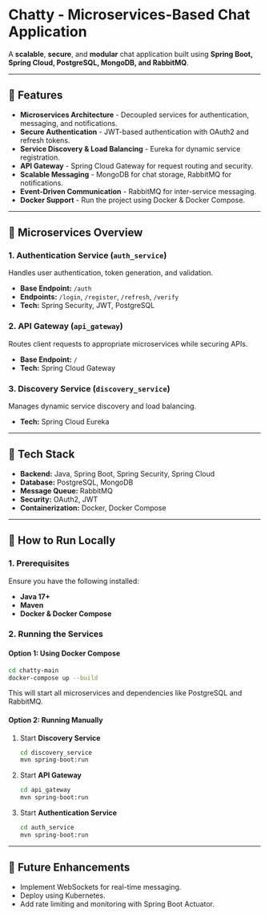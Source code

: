 # **Chatty - Microservices-Based Chat Application**

A **scalable**, **secure**, and **modular** chat application built using **Spring Boot, Spring Cloud, PostgreSQL, MongoDB, and RabbitMQ**.

---

## **🔹 Features**

- **Microservices Architecture** - Decoupled services for authentication, messaging, and notifications.
- **Secure Authentication** - JWT-based authentication with OAuth2 and refresh tokens.
- **Service Discovery & Load Balancing** - Eureka for dynamic service registration.
- **API Gateway** - Spring Cloud Gateway for request routing and security.
- **Scalable Messaging** - MongoDB for chat storage, RabbitMQ for notifications.
- **Event-Driven Communication** - RabbitMQ for inter-service messaging.
- **Docker Support** - Run the project using Docker & Docker Compose.

---

## **🔹 Microservices Overview**

### **1. Authentication Service (`auth_service`)**
Handles user authentication, token generation, and validation.
- **Base Endpoint:** `/auth`
- **Endpoints:** `/login`, `/register`, `/refresh`, `/verify`
- **Tech:** Spring Security, JWT, PostgreSQL

### **2. API Gateway (`api_gateway`)**
Routes client requests to appropriate microservices while securing APIs.
- **Base Endpoint:** `/`
- **Tech:** Spring Cloud Gateway

### **3. Discovery Service (`discovery_service`)**
Manages dynamic service discovery and load balancing.
- **Tech:** Spring Cloud Eureka

---

## **🔹 Tech Stack**

- **Backend:** Java, Spring Boot, Spring Security, Spring Cloud
- **Database:** PostgreSQL, MongoDB
- **Message Queue:** RabbitMQ
- **Security:** OAuth2, JWT
- **Containerization:** Docker, Docker Compose

---

## **🔹 How to Run Locally**

### **1. Prerequisites**
Ensure you have the following installed:
- **Java 17+**
- **Maven**
- **Docker & Docker Compose**

### **2. Running the Services**

#### **Option 1: Using Docker Compose**
```bash
cd chatty-main
docker-compose up --build
```
This will start all microservices and dependencies like PostgreSQL and RabbitMQ.

#### **Option 2: Running Manually**
1. Start **Discovery Service**
   ```bash
   cd discovery_service
   mvn spring-boot:run
   ```
2. Start **API Gateway**
   ```bash
   cd api_gateway
   mvn spring-boot:run
   ```
3. Start **Authentication Service**
   ```bash
   cd auth_service
   mvn spring-boot:run
   ```

---

## **🔹 Future Enhancements**

- Implement WebSockets for real-time messaging.
- Deploy using Kubernetes.
- Add rate limiting and monitoring with Spring Boot Actuator.

